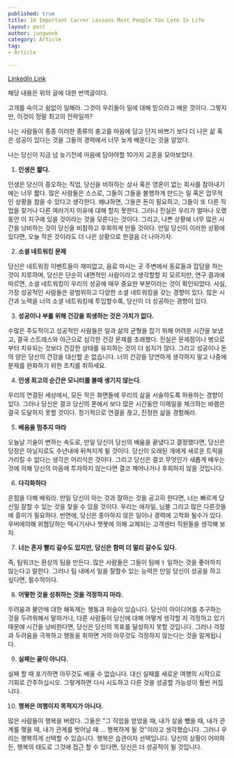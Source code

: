 ```yaml
---
published: true
title: 10 Important Carrer Lessons Most People Too Late In Life
layout: post
author: jungwook
category: Article
tag:
- Article

---
```


[LinkedIn Link](https://www.linkedin.com/pulse/10-important-career-lessons-most-people-learn-too-late-bernard-marr?trk=v-feed&lipi=urn%3Ali%3Apage%3Ad_flagship3_feed%3B47FiQiMlUlbYmuqsLEstZw%3D%3D)

해당 내용은 위의 글에 대한 번역글이다.

고개를 숙이고 쉼없이 일해라. 그것이 우리들이 일에 대해 믿으라고 배운 것이다. 그렇지만, 이것이 정말 최고의 전략일까?

나는 사람들이 종종 이러한 종류의 충고를 마음에 담고 단지 바쁘기 보다 더 나은 삶 혹은 성공이 있다는 것을 그들의 경력에서 너무 늦게 배운다는 것을 알았다.

나는 당신이 지금 넘 늦기전에 마음에 담아야할 10가지 교훈을 모아보았다.

1. **인생은 짧다.**

인생은 당신이 증오하는 직업, 당신을 비하하는 상사 혹은 영혼이 없는 회사를 참아내기에는 너무 짧다. 많은 사람들은 스스로, 그들이 그들을 불행하게 만드는 일 혹은 업무적인 상황을 참을 수 있다고 생각한다. 왜냐하면, 그들은 돈이 필요하고, 그들이 또 다른 직업을 찾거나 다른 여러가지 이유에 대해 할지 못한다. 그러나 진실은 우리가 얼마나 오랬동안 이 지구에 있을 것이라는 것을 모른다는 것이다. 그리고, 나쁜 상황에 너무 많은 시간을 낭비하는 것이 당신을 비참하고 후회하게 만들 것이다. 만일 당신이 이러한 상황에 있다면, 오늘 작은 것이라도 더 나은 상황으로 한걸음 더 나아가자.

2. **소셜 네트워킹 문제**

당신은 네트워킹 이벤트들이 재미없고, 음료 마시는 곳 주변에서 동료들과 잡담을 하는것이 지루하며, 당신은 단순히 내면적인 사람이라고 생각할할 지 모르지만, 연구 결과에 따르면, 소셜 네트워킹이 우리의 성공에 매우 중요한 부분이라는 것이 확인되었다. 사실, 가장 성공적인 사람들은 광범위하고 다양한 소셜 네트워킹을 갖는 경향이 있다. 많은 시간과 노력을 너의 소셜 네트워킹에 투입할수록, 당신이 더 성공하는 경향이 있다.

3. **성공이나 부를 위해 건강을 희생하는 것은 가치가 없다.**

수많은 주도적이고 성공적인 사람들은 일과 삶의 균형을 잡기 위해 어려운 시간을 보냈고, 결국 스트레스와 야근으로 심각한 건강 문제를 초래했다. 진실은 문제점이나 병으로 부터 치유되는 것보다 건강한 상태를 유지하는 것이 더 쉽지가 않다. 그리고 성공이나 돈의 양은 당신의 건강을 대신할 순 없습니다. 너의 건강을 당연하게 생각하지 말고 나중에 문제를 완화하기 위한 조치를 취하세요.

4. **인생 최고의 순간은 모니터를 볼때 생기지 않는다.**

우리의 연결된 세상에서, 모든 작은 화면들에 우리의 삶을 서술하도록 허용하는 경향이 있다. 그러나 당신은 결코 당신의 폰에서 보다 많은 시간동안 이메일을 체크하는 바램은 결국 도달하지 못할 것이다. 정기적으로 연결을 끊고, 진정한 삶을 경험해라.


5. **배움을 멈추지 마라**

오늘날 기술이 변하는 속도로, 만일 당신이 당신의 배움을 끝냈다고 결정했다면, 당신은 당장은 아닐지로도 수년내에 뒤쳐지게 될 것이다. 당신이 오래된 개에게 새로운 트릭을 가리킬 수 없다는 생각은 어리석은 것이다. 그리고 당신은 결코 무엇인가 새롭게 배우는 것에 의해 당신의 마음에 투자하지 않는다면 결코 깨어나거나 후회하지 않을 것입니다.

6. **다각화하다**

온힘을 다해 배워라. 만일 당신이 아는 것과 잘하는 것을 공고히 한다면, 너는 빠르게 당신일 잘할 수 있는 것을 찾을 수 있을 것이다. 우리는 애자일, 님블 그리고 많은 다른것들에 흥미가 필요하다. 반면에, 당신은 종아하지 않은 일이나 경력에 고착화 될수가 있다. 우버에의해 위협당하는 택시기사나 챗봇에 의해 교체되는 고객센터 직원들을 생각해 보자.

7. **너는 혼자 빨리 갈수도 있지만, 당신은 함떠 더 멀리 갈수도 있다.**

즉, 팀워크는 환상의 팀을 만든다. 많은 사람들은 그들이 팀에ㅓ 일하는 것을 좋아하지 않는다고 말한다. 그러나 팀 내에서 일을 잘할수 있는 능력은 만일 당신이 성공을 하고 싶다면, 필수적이다. 

8. **어떻한 것을 성취하는 것을 걱정하지 마라.**

두려움과 불안에 대한 해독제는 행동과 허슬이 있습니다. 당신이 아이디어를 추구하는 것을 두려워해서 말하거나, 다른 사람들이 당신에 대해 어떻게 생각할 지 걱정하고 있기 때문에 시간을 낭비한다면, 당신은 당신의 목표를 달성하지 못할 것입니다. 그러나 걱정과 두려움을 극복하고 행동을 취하면 거의 아무것도 걱정하지 않는다는 것을 알게됩니다.

9. **실패는 끝이 아니다.**

실패 할 때 포기하면 아무것도 배울 수 없습니다. 대신 실패를 새로운 여행의 시작으로 기회로 간주하십시오. 그렇게하면 다시 시도하고 다른 것을 성공할 가능성이 훨씬 커집니다.

10. **행복은 여행이지 목적지가 아니다.**

많은 사람들이 행복을 버렸다. 그들은 "그 직업을 얻었을 때, 내가 살을 뺐을 때, 내가 관계를 맺을 때, 내가 관계를 벗어날 때 ... 행복하게 될 것"이라고 생각했습니다. 그러나 우리는 행복하게 선택할 수 있습니다. 행복은 습관이자 선택입니다. 당신의 상황이 어떠하든, 행복의 태도로 그것에 접근 할 수 있다면, 당신은 더 성공적이 될 것입니다.
